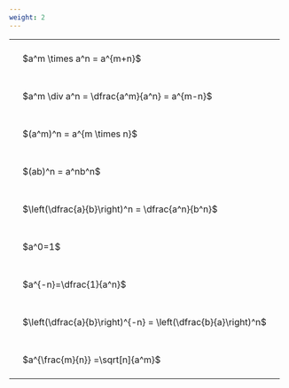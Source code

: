 ```yaml
---
weight: 2
---
```


<style type="text/css">
#T_2e3d3 th.col_heading {
  text-align: left;
  font-size: 1em;
}
#T_2e3d3 td {
  text-align: left;
  font-size: 1em;
  padding: 1.5em;
}
</style>
<table id="T_2e3d3">
  <thead>
  </thead>
  <tbody>
    <tr>
      <td id="T_2e3d3_row0_col0" class="data row0 col0" >$a^m \times a^n = a^{m+n}$</td>
    </tr>
    <tr>
      <td id="T_2e3d3_row1_col0" class="data row1 col0" >$a^m \div a^n = \dfrac{a^m}{a^n} = a^{m-n}$</td>
    </tr>
    <tr>
      <td id="T_2e3d3_row2_col0" class="data row2 col0" >$(a^m)^n = a^{m \times n}$</td>
    </tr>
    <tr>
      <td id="T_2e3d3_row3_col0" class="data row3 col0" >$(ab)^n = a^nb^n$</td>
    </tr>
    <tr>
      <td id="T_2e3d3_row4_col0" class="data row4 col0" >$\left(\dfrac{a}{b}\right)^n = \dfrac{a^n}{b^n}$</td>
    </tr>
    <tr>
      <td id="T_2e3d3_row5_col0" class="data row5 col0" >$a^0=1$</td>
    </tr>
    <tr>
      <td id="T_2e3d3_row6_col0" class="data row6 col0" >$a^{-n}=\dfrac{1}{a^n}$</td>
    </tr>
    <tr>
      <td id="T_2e3d3_row7_col0" class="data row7 col0" >$\left(\dfrac{a}{b}\right)^{-n} = \left(\dfrac{b}{a}\right)^n$</td>
    </tr>
    <tr>
      <td id="T_2e3d3_row8_col0" class="data row8 col0" >$a^{\frac{m}{n}} =\sqrt[n]{a^m}$</td>
    </tr>
  </tbody>
</table>
